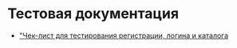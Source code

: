 # Тестовая документация
- ["Чек-лист для тестирования регистрации, логина и каталога](https://docs.google.com/spreadsheets/d/1cvYoXGlL7oIZ0cuk_lr1fctD4FMtpTd0DKWX5GLSDaM/edit?usp=sharing)

